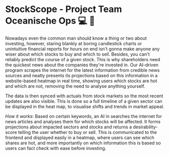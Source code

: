 # StockScope - Project Team Oceanische Ops :computer: :money_with_wings:
Nowadays even the common man should know a thing or two about investing, however, staring blankly at boring candlestick charts or unintuitive financial reports for hours on end isn't gonna make anyone any wiser about which stocks to buy and which to sell. Besides, you can't reliably predict the course of a given stock. This is why shareholders need the quickest news about the companies they're invested in. Our AI-driven program scrapes the internet for the latest information from credible news sources and neatly presents its projections based on this information in a website-based heatmap in real time, showing users which stocks are hot and which are not, removing the need to analyse anything yourself.

The data is then synced with actuals from stock markets so the most recent updates are also visible. This is done so a full timeline of a given sector can be displayed in the heat map, to visualise shifts and trends in market appeal.

*How it works*:
Based on certain keywords, an AI in searches the internet for news articles and analyses them for which stocks will be affected. It forms projections about impacted sectors and stocks and returns a desirability-score telling the user whether to buy or sell. This is communicated to the frontend and displayed easily in a heatmap, where users can see which shares are hot, and more importantly on which information this is based so users can fact check with ease before investing.